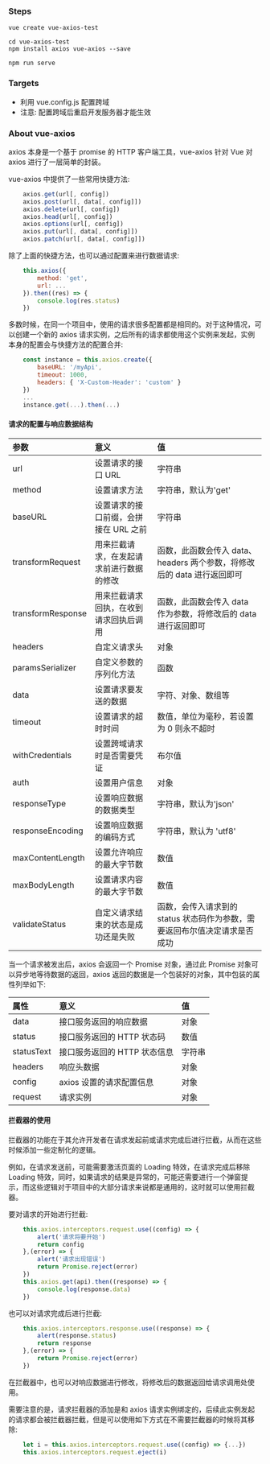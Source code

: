 
### Steps

```
vue create vue-axios-test
```

```
cd vue-axios-test
npm install axios vue-axios --save
```

```
npm run serve
```

### Targets

- 利用 vue.config.js 配置跨域
- 注意: 配置跨域后重启开发服务器才能生效


### About vue-axios

axios 本身是一个基于 promise 的 HTTP 客户端工具，vue-axios 针对 Vue 对 axios 进行了一层简单的封装。

vue-axios 中提供了一些常用快捷方法:
```js
    axios.get(url[, config])
    axios.post(url[, data[, config]])
    axios.delete(url[, config])
    axios.head(url[, config])
    axios.options(url[, config])
    axios.put(url[, data[, config]])
    axios.patch(url[, data[, config]])
```

除了上面的快捷方法，也可以通过配置来进行数据请求:
```js
    this.axios({
        method: 'get',
        url: ...
    }).then((res) => {
        console.log(res.status)
    })
```

多数时候，在同一个项目中，使用的请求很多配置都是相同的。对于这种情况，可以创建一个新的 axios 请求实例，之后所有的请求都使用这个实例来发起，实例本身的配置会与快捷方法的配置合并:
```js
    const instance = this.axios.create({
        baseURL: '/myApi',
        timeout: 1000,
        headers: { 'X-Custom-Header': 'custom' }
    })
    ...
    instance.get(...).then(...)
```

#### 请求的配置与响应数据结构

| 参数 | 意义 | 值 |
|:----|:-----|:---|
| url | 设置请求的接口 URL | 字符串 |
| method | 设置请求方法 | 字符串，默认为'get' |
| baseURL | 设置请求的接口前缀，会拼接在 URL 之前 | 字符串 |
| transformRequest | 用来拦截请求，在发起请求前进行数据的修改 | 函数，此函数会传入 data、headers 两个参数，将修改后的 data 进行返回即可 |
| transformResponse | 用来拦截请求回执，在收到请求回执后调用 | 函数，此函数会传入 data 作为参数，将修改后的 data 进行返回即可 |
| headers | 自定义请求头 | 对象 |
| paramsSerializer | 自定义参数的序列化方法 | 函数 |
| data | 设置请求要发送的数据 | 字符、对象、数组等 |
| timeout | 设置请求的超时时间 | 数值，单位为毫秒，若设置为 0 则永不超时 |
| withCredentials | 设置跨域请求时是否需要凭证 | 布尔值 |
| auth | 设置用户信息 | 对象 |
| responseType | 设置响应数据的数据类型 | 字符串，默认为'json' |
| responseEncoding | 设置响应数据的编码方式 | 字符串，默认为 'utf8' |
| maxContentLength | 设置允许响应的最大字节数 | 数值 |
| maxBodyLength | 设置请求内容的最大字节数 | 数值 |
| validateStatus | 自定义请求结束的状态是成功还是失败 | 函数，会传入请求到的 status 状态码作为参数，需要返回布尔值决定请求是否成功 |

当一个请求被发出后，axios 会返回一个 Promise 对象，通过此 Promise 对象可以异步地等待数据的返回，axios 返回的数据是一个包装好的对象，其中包装的属性列举如下:

| 属性 | 意义 | 值 |
|:----|:-----|:---|
| data | 接口服务返回的响应数据 | 对象 |
| status | 接口服务返回的 HTTP 状态码 | 数值 |
| statusText | 接口服务返回的 HTTP 状态信息 | 字符串 |
| headers | 响应头数据 | 对象 |
| config | axios 设置的请求配置信息 | 对象 |
| request | 请求实例 | 对象 |

#### 拦截器的使用

拦截器的功能在于其允许开发者在请求发起前或请求完成后进行拦截，从而在这些时候添加一些定制化的逻辑。

例如，在请求发送前，可能需要激活页面的 Loading 特效，在请求完成后移除 Loading 特效，同时，如果请求的结果是异常的，可能还需要进行一个弹窗提示，而这些逻辑对于项目中的大部分请求来说都是通用的，这时就可以使用拦截器。

要对请求的开始进行拦截:
```js
    this.axios.interceptors.request.use((config) => {
        alert('请求将要开始')
        return config
    },(error) => {
        alert('请求出现错误')
        return Promise.reject(error)
    })
    this.axios.get(api).then((response) => {
        console.log(response.data)
    })
```

也可以对请求完成后进行拦截:
```js
    this.axios.interceptors.response.use((response) => {
        alert(response.status)
        return response
    },(error) => {
        return Promise.reject(error)
    })
```
在拦截器中，也可以对响应数据进行修改，将修改后的数据返回给请求调用处使用。

需要注意的是，请求拦截器的添加是和 axios 请求实例绑定的，后续此实例发起的请求都会被拦截器拦截，但是可以使用如下方式在不需要拦截器的时候将其移除:
```js
    let i = this.axios.interceptors.request.use((config) => {...})
    this.axios.interceptors.request.eject(i)
```
